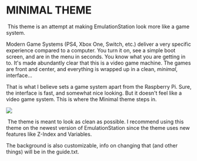 # MINIMAL THEME

​	This theme is an attempt at making EmulationStation look more like a game system.



Modern Game Systems (PS4, Xbox One, Switch, etc.) deliver a very specific experience compared to a computer. You turn it on, see a simple boot screen, and are in the menu in seconds. You know what you are getting in to. It's made abundantly clear that this is a video game machine. The games are front and center, and everything is wrapped up in a clean, *minimal*, interface...

That is what I believe sets a game system apart from the Raspberry Pi. Sure, the interface is fast, and somewhat nice looking. But it doesn't feel like a video game system. This is where the Minimal theme steps in.

![](https://i.imgur.com/5UR5yTF.png)

​	The theme is meant to look as clean as possible. I recommend using this theme on the newest version of EmulationStation since the theme uses new features like Z-Index and Variables.

The background is also customizable, info on changing that (and other things) will be in the guide.txt.


